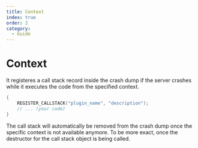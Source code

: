 ```yaml
---
title: Context
index: true
order: 2
category:
  - Guide
---
```


# Context

It registeres a call stack record inside the crash dump if the server crashes while it executes the code from the specified context.

```cpp
{
    REGISTER_CALLSTACK("plugin_name", "description");
    // ... (your code)
}
```

The call stack will automatically be removed from the crash dump once the specific context is not available anymore.
To be more exact, once the destructor for the call stack object is being called.